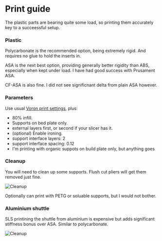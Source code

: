 # Print guide

The plastic parts are bearing quite some load, so printing them accurately key to a succeessful setup.

### Plastic

Polycarbonate is the recommended option, being extremely rigid. And requires no glue to hold the inserts in.

ASA is the next best option, providing generally better rigidity than ABS, especially when kept under load. I have had good success with Prusament ASA.

CF-ASA is also fine. I did not see significnant delta from plain ASA however.

### Parameters

Use usual [Voron print settings](https://docs.vorondesign.com/sourcing.html#print-settings), plus:

 - 80% infill.
 - Supports on bed plate only.
 - external layers first, or second if your slicer has it.
 - (optional) Enable ironing.
 - support interface layers: 2
 - support interface spacing: 0.12
 - I'm printing with organic suppots on build plate only, but anything goes

### Cleanup

You will need to clean up some supports.  Flush cut pliers will get them removed just fine.

![Cleanup](/images/shuttle-cleanup.jpg)

Optionally can print with PETG or soluable supports, but I would not bother.

### Aluminium shuttle

SLS printining the shuttle from aluminium is expensive but adds significant stiffness bonus over ASA. Similar to polycarbonate.

![Cleanup](/images/shuttle-aluminium.jpg)
